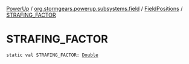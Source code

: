 [PowerUp](../../index.md) / [org.stormgears.powerup.subsystems.field](../index.md) / [FieldPositions](index.md) / [STRAFING_FACTOR](./-s-t-r-a-f-i-n-g_-f-a-c-t-o-r.md)

# STRAFING_FACTOR

`static val STRAFING_FACTOR: `[`Double`](https://kotlinlang.org/api/latest/jvm/stdlib/kotlin/-double/index.html)